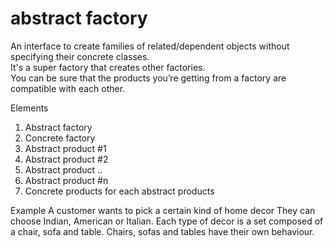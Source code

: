 # abstract factory

<p> 
An interface to create families of related/dependent objects without specifying their concrete classes. <br />
It's a super factory that creates other factories. <br />
You can be sure that the products you’re getting from a factory are compatible with each other. <br />
</p>

Elements
1. Abstract factory
2. Concrete factory
3. Abstract product #1
4. Abstract product #2
5. Abstract product ..
6. Abstract product #n
7. Concrete products for each abstract products

Example
A customer wants to pick a certain kind of home decor
They can choose Indian, American or Italian.
Each type of decor is a set composed of a chair, sofa and table.
Chairs, sofas and tables have their own behaviour.